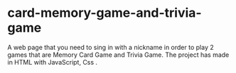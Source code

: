 # card-memory-game-and-trivia-game
A web page that you need to sing in with a nickname in order to play 2 games that are Memory Card Game and Trivia Game. The project has made in HTML with JavaScript, Css .
